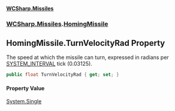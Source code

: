 #### [WCSharp.Missiles](index.md 'index')
### [WCSharp.Missiles](WCSharp.Missiles.md 'WCSharp.Missiles').[HomingMissile](WCSharp.Missiles.HomingMissile.md 'WCSharp.Missiles.HomingMissile')

## HomingMissile.TurnVelocityRad Property

The speed at which the missile can turn, expressed in radians per [SYSTEM_INTERVAL](../WCSharp.Events/WCSharp.Events.PeriodicEvents.SYSTEM_INTERVAL.md 'WCSharp.Events.PeriodicEvents.SYSTEM_INTERVAL') tick (0.03125).

```csharp
public float TurnVelocityRad { get; set; }
```

#### Property Value
[System.Single](https://docs.microsoft.com/en-us/dotnet/api/System.Single 'System.Single')